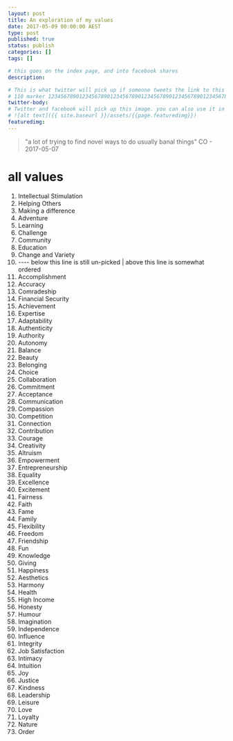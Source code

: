 ```yaml
---
layout: post
title: An exploration of my values
date: 2017-05-09 00:00:00 AEST
type: post
published: true
status: publish
categories: []
tags: []

# this goes on the index page, and into facebook shares
description:

# This is what twitter will pick up if someone tweets the link to this page
# 110 marker 1234567890123456789012345678901234567890123456789012345678901234567890123456789012345678901234567890123456789
twitter-body:
# Twitter and facebook will pick up this image. you can also use it in a post with:
# ![alt text]({{ site.baseurl }}/assets/{{page.featuredimg}})
featuredimg:
---
```


> "a lot of trying to find novel ways to do usually banal things" CO - 2017-05-07

# all values

1.  Intellectual Stimulation
1.  Helping Others
1.  Making a difference
1.  Adventure
1.  Learning
1.  Challenge
1.  Community
1.  Education
1.  Change and Variety
2.  ---- below this line is still un-picked | above this line is somewhat ordered
1.  Accomplishment
1.  Accuracy
1.  Comradeship
1.  Financial Security
1.  Achievement
1.  Expertise
1.  Adaptability
1.  Authenticity
1.  Authority
1.  Autonomy
1.  Balance
1.  Beauty
1.  Belonging
1.  Choice
1.  Collaboration
1.  Commitment
1.  Acceptance
1.  Communication
1.  Compassion
1.  Competition
1.  Connection
1.  Contribution
1.  Courage
1.  Creativity
1.  Altruism
1.  Empowerment
1.  Entrepreneurship
1.  Equality
1.  Excellence
1.  Excitement
1.  Fairness
1.  Faith
1.  Fame
1.  Family
1.  Flexibility
1.  Freedom
1.  Friendship
1.  Fun
1.  Knowledge
1.  Giving
1.  Happiness
1.  Aesthetics
1.  Harmony
1.  Health
1.  High Income
1.  Honesty
1.  Humour
1.  Imagination
1.  Independence
1.  Influence
1.  Integrity
1.  Job Satisfaction
1.  Intimacy
1.  Intuition
1.  Joy
1.  Justice
1.  Kindness
1.  Leadership
1.  Leisure
1.  Love
1.  Loyalty
1.  Nature
1.  Order
